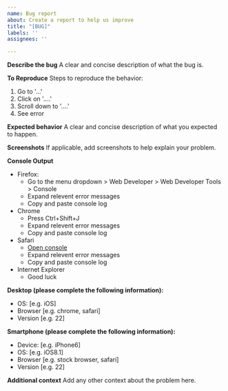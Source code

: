 ```yaml
---
name: Bug report
about: Create a report to help us improve
title: "[BUG]"
labels: ''
assignees: ''

---
```


**Describe the bug**
A clear and concise description of what the bug is.

**To Reproduce**
Steps to reproduce the behavior:
1. Go to '...'
2. Click on '....'
3. Scroll down to '....'
4. See error

**Expected behavior**
A clear and concise description of what you expected to happen.

**Screenshots**
If applicable, add screenshots to help explain your problem.

**Console Output**
- Firefox:
  - Go to the menu dropdown > Web Developer > Web Developer Tools > Console
  - Expand relevent error messages
  - Copy and paste console log
- Chrome
  - Press Ctrl+Shift+J
  - Expand relevent error messages
  - Copy and paste console log
- Safari
  - [Open console](https://balsamiq.com/support/faqs/browserconsole/#apple-safari)
  - Expand relevent error messages
  - Copy and paste console log
- Internet Explorer
  - Good luck

**Desktop (please complete the following information):**
 - OS: [e.g. iOS]
 - Browser [e.g. chrome, safari]
 - Version [e.g. 22]

**Smartphone (please complete the following information):**
 - Device: [e.g. iPhone6]
 - OS: [e.g. iOS8.1]
 - Browser [e.g. stock browser, safari]
 - Version [e.g. 22]

**Additional context**
Add any other context about the problem here.
